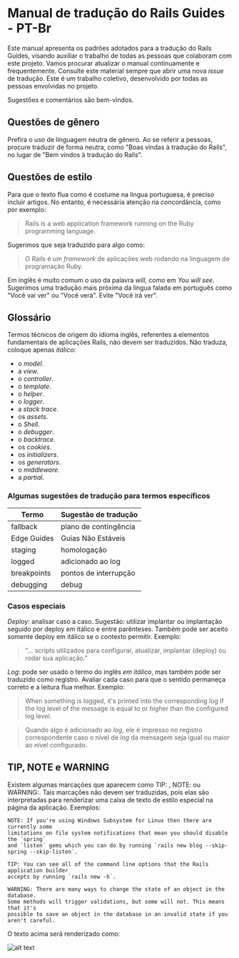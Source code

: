 # Manual de tradução do Rails Guides - PT-Br

Este manual apresenta os padrões adotados para a tradução do Rails Guides,
visando auxiliar o trabalho de todas as pessoas que colaboram com este projeto.
Vamos procurar atualizar o manual continuamente e frequentemente. Consulte este
material sempre que abrir uma nova *issue* de tradução.  Este é um trabalho
coletivo, desenvolvido por todas as pessoas envolvidas no projeto.

Sugestões e comentários são bem-vindos.

## Questões de gênero

Prefira o uso de linguagem neutra de gênero. Ao se referir a pessoas, procure
traduzir de forma neutra, como "Boas vindas à tradução do Rails", no lugar de
"Bem vindos à tradução do Rails".

## Questões de estilo
Para que o texto flua como é costume na língua portuguesa, é preciso incluir
artigos. No entanto, é necessária atenção na concordância, como por exemplo:

> Rails is a web application framework running on the Ruby programming language.

Sugerimos que seja traduzido para algo como:

> O Rails é um *framework* de aplicações web rodando na linguagem de programação
Ruby.

Em inglês é muito comum o uso da palavra *will*, como em *You will see*.
Sugerimos uma tradução mais próxima da língua falada em português como "Você vai
ver" ou "Você verá". Evite "Você irá ver".


## Glossário
Termos técnicos de origem do idioma inglês, referentes a elementos fundamentais
de aplicações Rails, não devem ser traduzidos. Não traduza, coloque apenas
*itálico*:

* o *model*.
* a *view*.
* o *controller*.
* o *template*.
* o *helper*.
* o *logger*.
* a *stack trace*.
* os *assets*.
* o *Shell*.
* o *debugger*.
* o *backtrace*.
* os *cookies*.
* os *initializers*.
* os *generators*.
* o *middleware*.
* a *partial*.

### Algumas sugestões de tradução para termos específicos

Termo         | Sugestão de tradução    |
--------------|------------------------ |
fallback      | plano de contingência   |
Edge Guides   | Guias Não Estáveis      |
staging       | homologação             |
logged        | adicionado ao log       |
breakpoints   | pontos de interrupção   |
debugging     | debug                   |

### Casos especiais
*Deploy*: analisar caso a caso. Sugestão: utilizar implantar ou implantação seguido
por deploy em itálico e entre parênteses. Também pode ser aceito somente deploy em
itálico se o contexto permitir. Exemplo:

> "... scripts utilizados para configurar, atualizar, implantar (deploy) ou rodar sua aplicação."

*Log*: pode ser usado o termo do inglês *em itálico*, mas também pode ser
traduzido como registro. Avaliar cada caso para que o sentido permaneça correto 
e a leitura flua melhor. Exemplo:

> When something is logged, it's printed into the corresponding log if the log
level of the message is equal to or higher than the configured log level.

> Quando algo é adicionado ao *log*, ele é impresso no registro correspondente
caso o nível de *log* da mensagem seja igual ou maior ao nível configurado.

## TIP, NOTE e WARNING
Existem algumas marcações que aparecem como TIP: , NOTE: ou WARNING:. Tais
marcações não devem ser traduzidas, pois elas são interpretadas para renderizar
uma caixa de texto de estilo especial na página da aplicação. Exemplos:

```
NOTE: If you're using Windows Subsystem for Linux then there are currently some
limitations on file system notifications that mean you should disable the `spring`
and `listen` gems which you can do by running `rails new blog --skip-spring --skip-listen`.

TIP: You can see all of the command line options that the Rails application builder
accepts by running `rails new -h`.

WARNING: There are many ways to change the state of an object in the database.
Some methods will trigger validations, but some will not. This means that it's 
possible to save an object in the database in an invalid state if you aren't careful.
```

O texto acima será renderizado como:

![alt text](https://campuscode-site.s3-sa-east-1.amazonaws.com/artigos/railsguides_manual.png "TIP, NOTE e WARNING")

